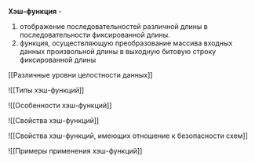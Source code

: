 **Хэш-функция** -
1. отображение последовательностей различной длины в последовательности фиксированной длины.
2. функция, осуществляющую преобразование массива входных данных произвольной длины в выходную битовую строку фиксированной длины


[[Различные уровни целостности данных]]

![[Типы хэш-функций]]


![[Особенности хэш-функций]]


![[Свойства хэш-функций]]


![[Cвойства хэш-функций, имеющих отношение к безопасности схем]]


![[Примеры применения хэш-функций]]

